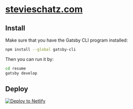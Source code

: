 # [stevieschatz.com](stevieschatz.com)

## Install

Make sure that you have the Gatsby CLI program installed:
```sh
npm install --global gatsby-cli
```

Then you can run it by:
```sh
cd resume
gatsby develop
```

## Deploy

[![Deploy to Netlify](https://www.netlify.com/img/deploy/button.svg)](https://app.netlify.com/start/deploy?repository=https://github.com/stevieschatz/resume)
